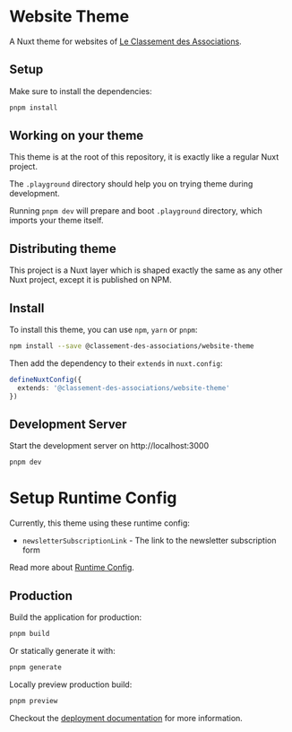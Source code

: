 # Website Theme

A Nuxt theme for websites of [Le Classement des Associations](https://le-classement.fr).

## Setup

Make sure to install the dependencies:

```bash
pnpm install
```

## Working on your theme

This theme is at the root of this repository, it is exactly like a regular Nuxt project.

The `.playground` directory should help you on trying theme during development.

Running `pnpm dev` will prepare and boot `.playground` directory, which imports your theme itself.

## Distributing theme

This project is a Nuxt layer which is shaped exactly the same as any other Nuxt project, except it is published on NPM.

## Install

To install this theme, you can use `npm`, `yarn` or `pnpm`:

```bash
npm install --save @classement-des-associations/website-theme
```

Then add the dependency to their `extends` in `nuxt.config`:

```ts
defineNuxtConfig({
  extends: '@classement-des-associations/website-theme'
})
```

## Development Server

Start the development server on http://localhost:3000

```bash
pnpm dev
```

# Setup Runtime Config

Currently, this theme using these runtime config:

- `newsletterSubscriptionLink` - The link to the newsletter subscription form


Read more about [Runtime Config](https://nuxt.com/docs/guide/going-further/runtime-config).

## Production

Build the application for production:

```bash
pnpm build
```

Or statically generate it with:

```bash
pnpm generate
```

Locally preview production build:

```bash
pnpm preview
```

Checkout the [deployment documentation](https://v3.nuxtjs.org/docs/deployment) for more information.
